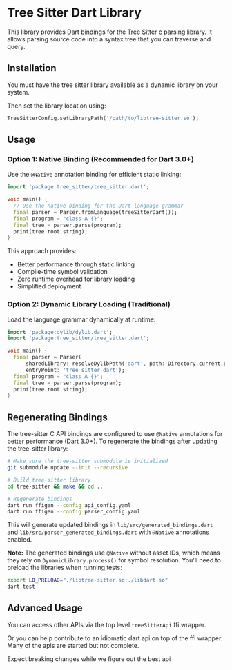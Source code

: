 # Tree Sitter Dart Library

This library provides Dart bindings for the [Tree Sitter](http://tree-sitter.github.io/tree-sitter/) c parsing library. It allows parsing source code into a syntax tree that you can traverse and query.

## Installation

You must have the tree sitter library available as a dynamic library on your system.

Then set the library location using:
```dart
TreeSitterConfig.setLibraryPath('/path/to/libtree-sitter.so');
```

## Usage

### Option 1: Native Binding (Recommended for Dart 3.0+)

Use the `@Native` annotation binding for efficient static linking:

```dart
import 'package:tree_sitter/tree_sitter.dart';

void main() {
  // Use the native binding for the Dart language grammar
  final parser = Parser.fromLanguage(treeSitterDart());
  final program = "class A {}";
  final tree = parser.parse(program);
  print(tree.root.string);
}
```

This approach provides:
- Better performance through static linking
- Compile-time symbol validation
- Zero runtime overhead for library loading
- Simplified deployment

### Option 2: Dynamic Library Loading (Traditional)

Load the language grammar dynamically at runtime:

```dart
import 'package:dylib/dylib.dart';
import 'package:tree_sitter/tree_sitter.dart';

void main() {
  final parser = Parser(
      sharedLibrary: resolveDylibPath('dart', path: Directory.current.path),
      entryPoint: 'tree_sitter_dart');
  final program = "class A {}";
  final tree = parser.parse(program);
  print(tree.root.string);
}
```

## Regenerating Bindings

The tree-sitter C API bindings are configured to use `@Native` annotations for better performance (Dart 3.0+). To regenerate the bindings after updating the tree-sitter library:

```bash
# Make sure the tree-sitter submodule is initialized
git submodule update --init --recursive

# Build tree-sitter library
cd tree-sitter && make && cd ..

# Regenerate bindings
dart run ffigen --config api_config.yaml
dart run ffigen --config parser_config.yaml
```

This will generate updated bindings in `lib/src/generated_bindings.dart` and `lib/src/parser_generated_bindings.dart` with `@Native` annotations enabled.

**Note:** The generated bindings use `@Native` without asset IDs, which means they rely on `DynamicLibrary.process()` for symbol resolution. You'll need to preload the libraries when running tests:

```bash
export LD_PRELOAD="./libtree-sitter.so:./libdart.so"
dart test
```

## Advanced Usage

You can access other APIs via the top level `treeSitterApi` ffi wrapper.

Or you can help contribute to an idiomatic dart api on top of the ffi wrapper.
Many of the apis are started but not complete.

Expect breaking changes while we figure out the best api